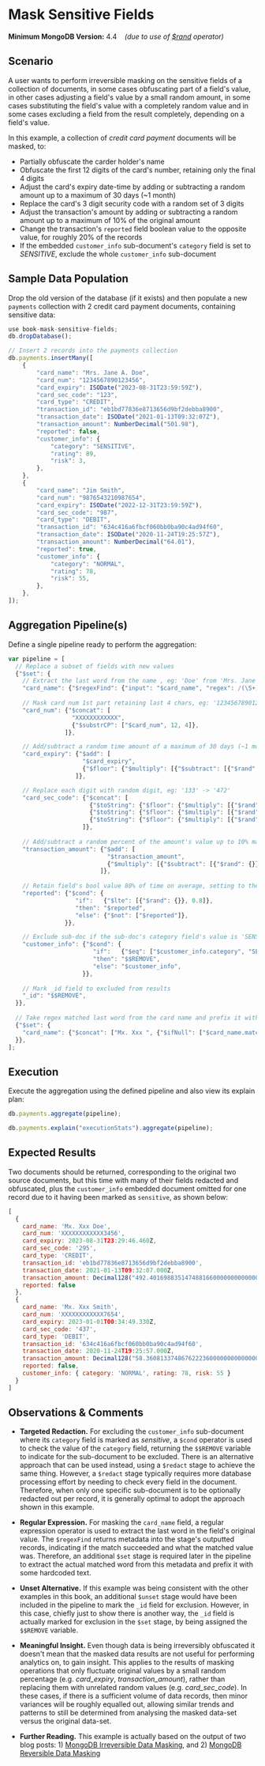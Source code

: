# Mask Sensitive Fields

__Minimum MongoDB Version:__ 4.4 &nbsp;&nbsp; _(due to use of [$rand](https://docs.mongodb.com/manual/reference/operator/aggregation/rand/) operator)_


## Scenario

A user wants to perform irreversible masking on the sensitive fields of a collection of documents, in some cases obfuscating part of a field's value, in other cases adjusting a field's value by a small random amount, in some cases substituting the field's value with a completely random value and in some cases excluding a field from the result completely, depending on a field's value.

In this example, a collection of _credit card payment_ documents will be masked, to:
 * Partially obfuscate the carder holder's name
 * Obfuscate the first 12 digits of the card's number, retaining only the final 4 digits
 * Adjust the card's expiry date-time by adding or subtracting a random amount up to a maximum of 30 days (~1 month)
 * Replace the card's 3 digit security code with a random set of 3 digits
 * Adjust the transaction's amount by adding or subtracting a random amount up to a maximum of 10% of the original amount
 * Change the transaction's `reported` field boolean value to the opposite value, for roughly 20% of the records
 * If the embedded `customer_info` sub-document's `category` field is set to _SENSITIVE_, exclude the whole `customer_info` sub-document

## Sample Data Population

Drop the old version of the database (if it exists) and then populate a new `payments` collection with 2 credit card payment documents, containing sensitive data:

```javascript
use book-mask-sensitive-fields;
db.dropDatabase();

// Insert 2 records into the payments collection
db.payments.insertMany([
    {
        "card_name": "Mrs. Jane A. Doe",
        "card_num": "1234567890123456",
        "card_expiry": ISODate("2023-08-31T23:59:59Z"),
        "card_sec_code": "123",
        "card_type": "CREDIT",        
        "transaction_id": "eb1bd77836e8713656d9bf2debba8900",
        "transaction_date": ISODate("2021-01-13T09:32:07Z"),
        "transaction_amount": NumberDecimal("501.98"),
        "reported": false,
        "customer_info": {
            "category": "SENSITIVE",
            "rating": 89,
            "risk": 3,
        },
    },
    {
        "card_name": "Jim Smith",
        "card_num": "9876543210987654",
        "card_expiry": ISODate("2022-12-31T23:59:59Z"),
        "card_sec_code": "987",
        "card_type": "DEBIT",        
        "transaction_id": "634c416a6fbcf060bb0ba90c4ad94f60",
        "transaction_date": ISODate("2020-11-24T19:25:57Z"),
        "transaction_amount": NumberDecimal("64.01"),
        "reported": true,
        "customer_info": {
            "category": "NORMAL",
            "rating": 78,
            "risk": 55,
        },
    },
]);
```


## Aggregation Pipeline(s)

Define a single pipeline ready to perform the aggregation:

```javascript
var pipeline = [
  // Replace a subset of fields with new values
  {"$set": {
    // Extract the last word from the name , eg: 'Doe' from 'Mrs. Jane A. Doe'
    "card_name": {"$regexFind": {"input": "$card_name", "regex": /(\S+)$/}},
          
    // Mask card num 1st part retaining last 4 chars, eg: '1234567890123456' -> 'XXXXXXXXXXXX3456'
    "card_num": {"$concat": [
                  "XXXXXXXXXXXX",
                  {"$substrCP": ["$card_num", 12, 4]},
                ]},                     

    // Add/subtract a random time amount of a maximum of 30 days (~1 month) each-way
    "card_expiry": {"$add": [
                     "$card_expiry",
                     {"$floor": {"$multiply": [{"$subtract": [{"$rand": {}}, 0.5]}, 2*30*24*60*60*1000]}},
                   ]},                     

    // Replace each digit with random digit, eg: '133' -> '472'
    "card_sec_code": {"$concat": [
                       {"$toString": {"$floor": {"$multiply": [{"$rand": {}}, 10]}}},
                       {"$toString": {"$floor": {"$multiply": [{"$rand": {}}, 10]}}},
                       {"$toString": {"$floor": {"$multiply": [{"$rand": {}}, 10]}}},
                     ]},
                     
    // Add/subtract a random percent of the amount's value up to 10% maximum each-way
    "transaction_amount": {"$add": [
                            "$transaction_amount",
                            {"$multiply": [{"$subtract": [{"$rand": {}}, 0.5]}, 0.2, "$transaction_amount"]},
                          ]},
                          
    // Retain field's bool value 80% of time on average, setting to the opposite value 20% of time
    "reported": {"$cond": {
                   "if":   {"$lte": [{"$rand": {}}, 0.8]},
                   "then": "$reported",
                   "else": {"$not": ["$reported"]},
                }},      

    // Exclude sub-doc if the sub-doc's category field's value is 'SENSITIVE'
    "customer_info": {"$cond": {
                        "if":   {"$eq": ["$customer_info.category", "SENSITIVE"]}, 
                        "then": "$$REMOVE",     
                        "else": "$customer_info",
                     }},                                         
                
    // Mark _id field to excluded from results
    "_id": "$$REMOVE",                
  }},
  
  // Take regex matched last word from the card name and prefix it with hardcoded value
  {"$set": {
    "card_name": {"$concat": ["Mx. Xxx ", {"$ifNull": ["$card_name.match", "Anonymous"]}]},                       
  }},
];
```


## Execution

Execute the aggregation using the defined pipeline and also view its explain plan:

```javascript
db.payments.aggregate(pipeline);
```

```javascript
db.payments.explain("executionStats").aggregate(pipeline);
```


## Expected Results

Two documents should be returned, corresponding to the original two source documents, but this time with many of their fields redacted and obfuscated, plus the `customer_info` embedded document omitted for one record due to it having been marked as `sensitive`, as shown below:

```javascript
[
  {
    card_name: 'Mx. Xxx Doe',
    card_num: 'XXXXXXXXXXXX3456',
    card_expiry: 2023-08-31T23:29:46.460Z,
    card_sec_code: '295',
    card_type: 'CREDIT',
    transaction_id: 'eb1bd77836e8713656d9bf2debba8900',
    transaction_date: 2021-01-13T09:32:07.000Z,
    transaction_amount: Decimal128("492.4016988351474881660000000000000"),
    reported: false
  },
  {
    card_name: 'Mx. Xxx Smith',
    card_num: 'XXXXXXXXXXXX7654',
    card_expiry: 2023-01-01T00:34:49.330Z,
    card_sec_code: '437',
    card_type: 'DEBIT',
    transaction_id: '634c416a6fbcf060bb0ba90c4ad94f60',
    transaction_date: 2020-11-24T19:25:57.000Z,
    transaction_amount: Decimal128("58.36081337486762223600000000000000"),
    reported: false,
    customer_info: { category: 'NORMAL', rating: 78, risk: 55 }
  }
]
```


## Observations & Comments

 * __Targeted Redaction.__ For excluding the `customer_info` sub-document where its `category` field is marked as _sensitive_, a `$cond` operator is used to check the value of the `category` field, returning the `$$REMOVE` variable to indicate for the sub-document to be excluded. There is an alternative approach that can be used instead, using a `$redact` stage to achieve the same thing. However, a `$redact` stage typically requires more database processing effort by needing to check every field in the document. Therefore, when only one specific sub-document is to be optionally redacted out per record, it is generally optimal to adopt the approach shown in this example.
 
 * __Regular Expression.__ For masking the `card_name` field, a regular expression operator is used to extract the last word in the field's original value. The `$regexFind` returns metadata into the stage's outputted records, indicating if the match succeeded and what the matched value was. Therefore, an additional `$set` stage is required later in the pipeline to extract the actual matched word from this metadata and prefix it with some hardcoded text.
 
 * __Unset Alternative.__ If this example was being consistent with the other examples in this book, an additional `$unset` stage would have been included in the pipeline to mark the `_id` field for exclusion. However, in this case, chiefly just to show there is another way, the `_id` field is actually marked for exclusion in the `$set` stage, by being assigned the `$$REMOVE` variable.

 * __Meaningful Insight.__ Even though data is being irreversibly obfuscated it doesn't mean that the masked data results are not useful for performing analytics on, to gain insight. This applies to the results of masking operations that only fluctuate original values by a small random percentage (e.g. _card_expiry_, _transaction_amount_), rather than replacing them with unrelated random values (e.g. _card_sec_code_). In these cases, if there is a sufficient volume of data records, then minor variances will be roughly equalled out, allowing similar trends and patterns to still be determined from analysing the masked data-set versus the original data-set.
 
 * __Further Reading.__ This example is actually based on the output of two blog posts: 1) [MongoDB Irreversible Data Masking](https://pauldone.blogspot.com/2021/02/mongdb-data-masking.html), and 2) [MongoDB Reversible Data Masking](https://pauldone.blogspot.com/2021/02/mongdb-reversible-data-masking.html)
 
